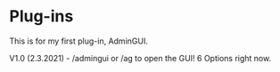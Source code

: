 # Plug-ins
This is for my first plug-in, AdminGUI.

V1.0 (2.3.2021) - /admingui or /ag to open the GUI! 6 Options right now. 
